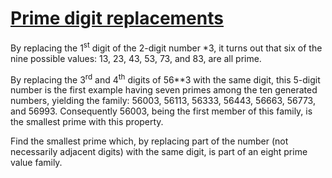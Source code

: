 # [Prime digit replacements](http://projecteuler.net/problem=51)

<!--<p>By replacing the 1<sup>st</sup> digit of *57, it turns out that six of the possible values: 157, 257, 457, 557, 757, and 857, are all prime.</p> -->

By replacing the 1<sup>st</sup> digit of the 2-digit number \*3, it turns out that six of the nine possible values: 13, 23, 43, 53, 73, and 83, are all prime.

By replacing the 3<sup>rd</sup> and 4<sup>th</sup> digits of 56\*\*3 with the same digit, this 5-digit number is the first example having seven primes among the ten generated numbers, yielding the family: 56003, 56113, 56333, 56443, 56663, 56773, and 56993. Consequently 56003, being the first member of this family, is the smallest prime with this property.

Find the smallest prime which, by replacing part of the number (not necessarily adjacent digits) with the same digit, is part of an eight prime value family.

